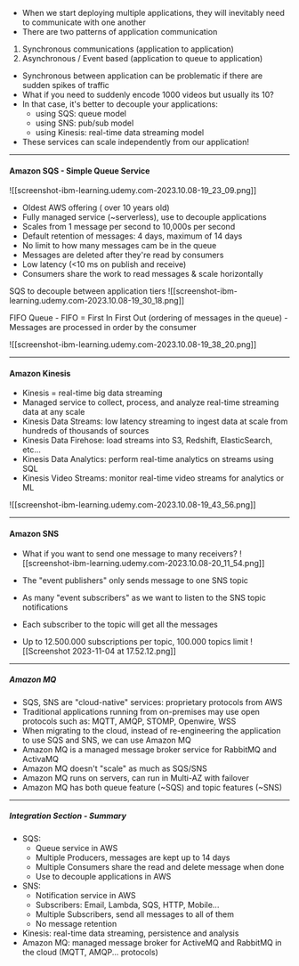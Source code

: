 
- When we start deploying multiple applications, they will inevitably need to communicate with one another
- There are two patterns of application communication
1. Synchronous communications (application to application)
2. Asynchronous / Event based (application to queue to application)

- Synchronous between application can be problematic if there are sudden spikes of traffic
- What if you need to suddenly encode 1000 videos but usually its 10?
- In that case, it's better to decouple your applications:
	- using SQS: queue model
	- using SNS: pub/sub model
	- using Kinesis: real-time data streaming model
- These services can scale independently from our application!

---

#### Amazon SQS - Simple Queue Service

![[screenshot-ibm-learning.udemy.com-2023.10.08-19_23_09.png]]

- Oldest AWS offering ( over 10 years old)
- Fully managed service (~serverless), use to decouple applications
- Scales from 1 message per second to 10,000s per second
- Default retention of messages: 4 days, maximum of 14 days
- No limit to how many messages cam be in the queue
- Messages are deleted after they're read by consumers
- Low latency (<10 ms on publish and receive)
- Consumers share the work to read messages & scale horizontally

SQS to decouple between application tiers
![[screenshot-ibm-learning.udemy.com-2023.10.08-19_30_18.png]]

FIFO Queue 
	- FIFO = First In First Out (ordering of messages in the queue)
	- Messages are processed in order by the consumer

![[screenshot-ibm-learning.udemy.com-2023.10.08-19_38_20.png]]

---

#### Amazon Kinesis

- Kinesis = real-time big data streaming
- Managed service to collect, process, and analyze real-time streaming data at any scale
- Kinesis Data Streams: low latency streaming to ingest data at scale from hundreds of thousands of sources
- Kinesis Data Firehose: load streams into S3, Redshift, ElasticSearch, etc...
- Kinesis Data Analytics: perform real-time analytics on streams using SQL
- Kinesis Video Streams: monitor real-time video streams for analytics or ML

![[screenshot-ibm-learning.udemy.com-2023.10.08-19_43_56.png]]

---

#### Amazon SNS
- What if you want to send one message to many receivers?
![[screenshot-ibm-learning.udemy.com-2023.10.08-20_11_54.png]]

- The "event publishers" only sends message to one SNS topic
- As many "event subscribers" as we want to listen to the SNS topic notifications
- Each subscriber to the topic will get all the messages
- Up to 12.500.000 subscriptions per topic, 100.000 topics limit
![[Screenshot 2023-11-04 at 17.52.12.png]]

---

##### Amazon MQ
- SQS, SNS are "cloud-native" services: proprietary protocols from AWS
- Traditional applications running from on-premises may use open protocols such as: MQTT, AMQP, STOMP, Openwire, WSS
- When migrating to the cloud, instead of re-engineering the application to use SQS and SNS, we can use Amazon MQ
- Amazon MQ is a managed message broker service for RabbitMQ and ActivaMQ
- Amazon MQ doesn't "scale" as much as SQS/SNS
- Amazon MQ runs on servers, can run in Multi-AZ with failover
- Amazon MQ has both queue feature (~SQS) and topic features (~SNS)

---

##### Integration Section - Summary
- SQS:
	- Queue service in AWS
	- Multiple Producers, messages are kept up to 14 days
	- Multiple Consumers share the read and delete message when done
	- Use to decouple applications in AWS
- SNS:
	- Notification service in AWS
	- Subscribers: Email, Lambda, SQS, HTTP, Mobile...
	- Multiple Subscribers, send all messages to all of them
	- No message retention
- Kinesis: real-time data streaming, persistence and analysis
- Amazon MQ: managed message broker for ActiveMQ and RabbitMQ in the cloud (MQTT, AMQP... protocols)